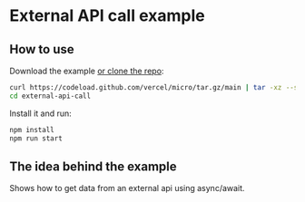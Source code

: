 # External API call example

## How to use

Download the example [or clone the repo](https://github.com/vercel/micro):

```bash
curl https://codeload.github.com/vercel/micro/tar.gz/main | tar -xz --strip=2 micro-main/examples/external-api-call
cd external-api-call
```

Install it and run:

```bash
npm install
npm run start
```

## The idea behind the example

Shows how to get data from an external api using async/await.
